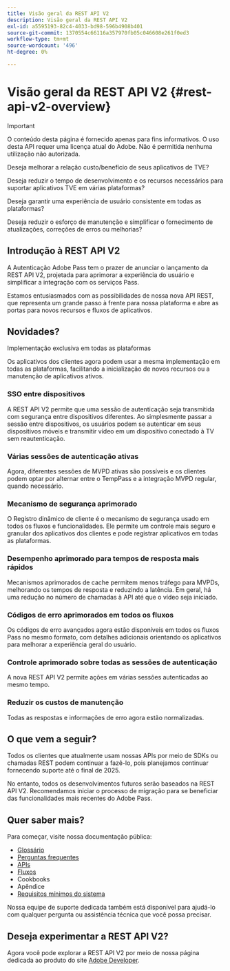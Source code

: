 ```yaml
---
title: Visão geral da REST API V2
description: Visão geral da REST API V2
exl-id: a5595193-82c4-4033-bd98-596b4908b401
source-git-commit: 1370554c66116a357970fb05c046608e261f0ed3
workflow-type: tm+mt
source-wordcount: '496'
ht-degree: 0%

---
```


# Visão geral da REST API V2 {#rest-api-v2-overview}

>[!IMPORTANT]
>
> O conteúdo desta página é fornecido apenas para fins informativos. O uso desta API requer uma licença atual do Adobe. Não é permitida nenhuma utilização não autorizada.

Deseja melhorar a relação custo/benefício de seus aplicativos de TVE?

Deseja reduzir o tempo de desenvolvimento e os recursos necessários para suportar aplicativos TVE em várias plataformas?

Deseja garantir uma experiência de usuário consistente em todas as plataformas?

Deseja reduzir o esforço de manutenção e simplificar o fornecimento de atualizações, correções de erros ou melhorias?

## Introdução à REST API V2

A Autenticação Adobe Pass tem o prazer de anunciar o lançamento da REST API V2, projetada para aprimorar a experiência do usuário e simplificar a integração com os serviços Pass.

Estamos entusiasmados com as possibilidades de nossa nova API REST, que representa um grande passo à frente para nossa plataforma e abre as portas para novos recursos e fluxos de aplicativos.

## Novidades?

Implementação exclusiva em todas as plataformas

Os aplicativos dos clientes agora podem usar a mesma implementação em todas as plataformas, facilitando a inicialização de novos recursos ou a manutenção de aplicativos ativos.

### SSO entre dispositivos

A REST API V2 permite que uma sessão de autenticação seja transmitida com segurança entre dispositivos diferentes. Ao simplesmente passar a sessão entre dispositivos, os usuários podem se autenticar em seus dispositivos móveis e transmitir vídeo em um dispositivo conectado à TV sem reautenticação.

### Várias sessões de autenticação ativas

Agora, diferentes sessões de MVPD ativas são possíveis e os clientes podem optar por alternar entre o TempPass e a integração MVPD regular, quando necessário.

### Mecanismo de segurança aprimorado

O Registro dinâmico de cliente é o mecanismo de segurança usado em todos os fluxos e funcionalidades. Ele permite um controle mais seguro e granular dos aplicativos dos clientes e pode registrar aplicativos em todas as plataformas.

### Desempenho aprimorado para tempos de resposta mais rápidos

Mecanismos aprimorados de cache permitem menos tráfego para MVPDs, melhorando os tempos de resposta e reduzindo a latência. Em geral, há uma redução no número de chamadas à API até que o vídeo seja iniciado.

### Códigos de erro aprimorados em todos os fluxos

Os códigos de erro avançados agora estão disponíveis em todos os fluxos Pass no mesmo formato, com detalhes adicionais orientando os aplicativos para melhorar a experiência geral do usuário.

### Controle aprimorado sobre todas as sessões de autenticação

A nova REST API V2 permite ações em várias sessões autenticadas ao mesmo tempo.

### Reduzir os custos de manutenção

Todas as respostas e informações de erro agora estão normalizadas.

## O que vem a seguir?

Todos os clientes que atualmente usam nossas APIs por meio de SDKs ou chamadas REST podem continuar a fazê-lo, pois planejamos continuar fornecendo suporte até o final de 2025.

No entanto, todos os desenvolvimentos futuros serão baseados na REST API V2. Recomendamos iniciar o processo de migração para se beneficiar das funcionalidades mais recentes do Adobe Pass.

## Quer saber mais?

Para começar, visite nossa documentação pública:

- [Glossário](./rest-api-v2-glossary.md)
- [Perguntas frequentes](./rest-api-v2-faqs.md)
- [APIs](./apis/rest-api-v2-apis-overview.md)
- [Fluxos](./flows/rest-api-v2-flows-overview.md)
- Cookbooks
- Apêndice
- [Requisitos mínimos do sistema](/help/authentication/minimum-system-requirements.md)

Nossa equipe de suporte dedicada também está disponível para ajudá-lo com qualquer pergunta ou assistência técnica que você possa precisar.

## Deseja experimentar a REST API V2?

Agora você pode explorar a REST API V2 por meio de nossa página dedicada ao produto do site [Adobe Developer](https://developer.adobe.com/adobe-pass/).
